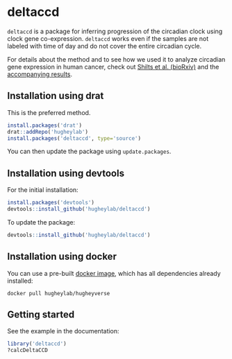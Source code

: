 # deltaccd

`deltaccd` is a package for inferring progression of the circadian clock using clock gene co-expression. `deltaccd` works even if the samples are not labeled with time of day and do not cover the entire circadian cycle.

For details about the method and to see how we used it to analyze circadian gene expression in human cancer, check out [Shilts et al. (bioRxiv)](https://dx.doi.org/10.1101/130765) and the [accompanying results](https://figshare.com/s/2eaf11e88642418f7e81).

## Installation using drat
This is the preferred method.
```R
install.packages('drat')
drat::addRepo('hugheylab')
install.packages('deltaccd', type='source')
```

You can then update the package using `update.packages`.

## Installation using devtools
For the initial installation:
```R
install.packages('devtools')
devtools::install_github('hugheylab/deltaccd')
```

To update the package:
```R
devtools::install_github('hugheylab/deltaccd')
```

## Installation using docker
You can use a pre-built [docker image](https://hub.docker.com/r/hugheylab/hugheyverse), which has all dependencies already installed:
```
docker pull hugheylab/hugheyverse
```

## Getting started
See the example in the documentation:
```R
library('deltaccd')
?calcDeltaCCD
```
